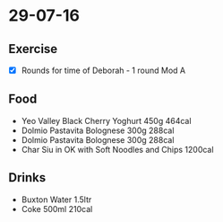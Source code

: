 # 29-07-16

## Exercise

- [x] Rounds for time of Deborah - 1 round Mod A

## Food

- Yeo Valley Black Cherry Yoghurt 450g 464cal
- Dolmio Pastavita Bolognese 300g 288cal
- Dolmio Pastavita Bolognese 300g 288cal
- Char Siu in OK with Soft Noodles and Chips 1200cal

## Drinks

- Buxton Water 1.5ltr
- Coke 500ml 210cal
